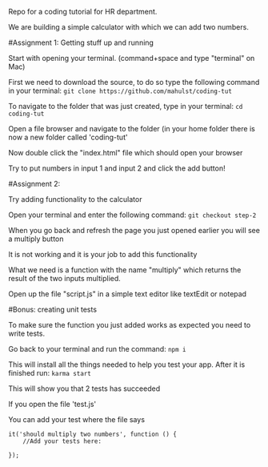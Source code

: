 Repo for a coding tutorial for HR department.

We are building a simple calculator with which we can add two numbers.

#Assignment 1: Getting stuff up and running

Start with opening your terminal. (command+space and type "terminal" on Mac)

First we need to download the source, to do so type the following command in your terminal:
`git clone https://github.com/mahulst/coding-tut`

To navigate to the folder that was just created, type in your terminal:
`cd coding-tut`

Open a file browser and navigate to the folder (in your home folder there is now a new folder called 'coding-tut'

Now double click the "index.html" file which should open your browser

Try to put numbers in input 1 and input 2 and click the add button!


#Assignment 2:

Try adding functionality to the calculator

Open your terminal and enter the following command:
`git checkout step-2`

When you go back and refresh the page you just opened earlier you will see a multiply button

It is not working and it is your job to add this functionality

What we need is a function with the name "multiply" which returns the result of the two inputs multiplied.

Open up the file "script.js" in a simple text editor like textEdit or notepad

#Bonus: creating unit tests

To make sure the function you just added works as expected you need to write tests.

Go back to your terminal and run the command:
`npm i`

This will install all the things needed to help you test your app. After it is finished run:
`karma start`

This will show you that 2 tests has succeeded

If you open the file 'test.js'

You can add your test where the file says
```
it('should multiply two numbers', function () {
    //Add your tests here:

});
```
